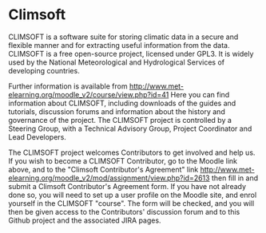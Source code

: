 # Climsoft

CLIMSOFT is a software suite for storing climatic data in a secure and flexible manner and for extracting useful information from the data. CLIMSOFT is a free open-source project, licensed under GPL3. It is widely used by the National Meteorological and Hydrological Services of developing countries.

Further information is available from http://www.met-elearning.org/moodle_v2/course/view.php?id=41 Here you can find information about CLIMSOFT, including downloads of the guides and tutorials, discussion forums and information about the history and governance of the project. The CLIMSOFT project is controlled by a Steering Group, with a Technical Advisory Group, Project Coordinator and Lead Developers.

The CLIMSOFT project welcomes Contributors to get involved and help us. If you wish to become a CLIMSOFT Contributor, go to the Moodle link above, and to the "Climsoft Contributor's Agreement" link http://www.met-elearning.org/moodle_v2/mod/assignment/view.php?id=2613 then fill in and submit a Climsoft Contributor's Agreement form. If you have not already done so, you will need to set up a user profile on the Moodle site, and enrol yourself in the CLIMSOFT "course". The form will be checked, and you will then be given access to the Contributors' discussion forum and to this Github project and the associated JIRA pages.
